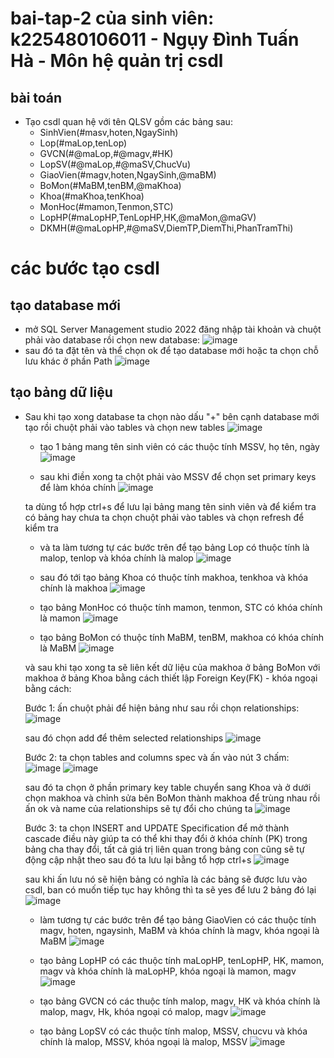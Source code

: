 # bai-tap-2 của sinh viên: k225480106011 - Ngụy Đình Tuấn Hà - Môn hệ quản trị csdl

## bài toán
  - Tạo csdl quan hệ với tên QLSV gồm các bảng sau:
    + SinhVien(#masv,hoten,NgaySinh)
    + Lop(#maLop,tenLop)
    + GVCN(#@maLop,#@magv,#HK)
    + LopSV(#@maLop,#@maSV,ChucVu)
    + GiaoVien(#magv,hoten,NgaySinh,@maBM)
    + BoMon(#MaBM,tenBM,@maKhoa)
    + Khoa(#maKhoa,tenKhoa)
    + MonHoc(#mamon,Tenmon,STC)
    + LopHP(#maLopHP,TenLopHP,HK,@maMon,@maGV)
    + DKMH(#@maLopHP,#@maSV,DiemTP,DiemThi,PhanTramThi)
  # các bước tạo csdl
  ## tạo database mới
  - mở SQL Server Management studio 2022 đăng nhập tài khoản và chuột phải vào database rồi chọn new database:
![image](https://github.com/user-attachments/assets/1b89cd3b-7d91-4adb-85bc-fdd9b1fb1e1c)
  - sau đó ta đặt tên và thể chọn ok để tạo database mới hoặc ta chọn chỗ lưu khác ở phần Path
![image](https://github.com/user-attachments/assets/587527bd-98bd-4ba1-a22e-0b12acf95913)
  ## tạo bảng dữ liệu
  - Sau khi tạo xong database ta chọn nào dấu "+" bên cạnh database mới tạo rồi chuột phải vào tables và chọn new tables
![image](https://github.com/user-attachments/assets/fbfaca8a-fd21-45e1-9025-98445c18608b)
    + tạo 1 bảng mang tên sinh viên có các thuộc tính MSSV, họ tên, ngày
    ![image](https://github.com/user-attachments/assets/ef42ea41-724b-428c-b6b8-dd91a1a562a3)

    + sau khi điền xong ta chột phải vào MSSV để chọn set primary keys để làm khóa chính
    ![image](https://github.com/user-attachments/assets/d19973d4-0e06-4a19-bc5d-010774a99ea6)
    
    ta dùng tổ hợp ctrl+s để lưu lại bảng mang tên sinh viên và để kiểm tra có bảng hay chưa ta chọn chuột phải vào tables và chọn refresh để kiểm tra
    + và ta làm tương tự các bước trên để tạo bảng Lop có thuộc tính là malop, tenlop và khóa chính là malop
    ![image](https://github.com/user-attachments/assets/5af16604-750e-411e-ac4c-7eca4319600d)

    + sau đó tới tạo bảng Khoa có thuộc tính makhoa, tenkhoa và khóa chính là makhoa
    ![image](https://github.com/user-attachments/assets/648dab46-3e19-4842-ae44-e7d6d3bdfb00)


    + tạo bảng MonHoc có thuộc tính mamon, tenmon, STC có khóa chính là mamon
    ![image](https://github.com/user-attachments/assets/e07e9b58-1d20-49e2-bcb2-3894f0ed54da)

    + tạo bảng BoMon có thuộc tính MaBM, tenBM, makhoa có khóa chính là MaBM
    ![image](https://github.com/user-attachments/assets/fb82d174-39a8-4115-a2c6-271dbf1b0684)

    và sau khi tạo xong ta sẽ liên kết dữ liệu của makhoa ở bảng BoMon với makhoa ở bảng Khoa bằng cách thiết lập Foreign Key(FK) - khóa ngoại bằng cách:

      Bước 1: ấn chuột phải để hiện bảng như sau rồi chọn relationships:
      ![image](https://github.com/user-attachments/assets/a4bc1924-ffa8-4864-a772-f91f18fa8985)

      sau đó chọn add để thêm selected relationships
      ![image](https://github.com/user-attachments/assets/ad85ecc0-1545-4e41-8544-b44c3e87e320)

      Bước 2: ta chọn tables and columns spec và ấn vào nút 3 chấm:
      ![image](https://github.com/user-attachments/assets/bbb913eb-9d1f-4ba2-89ac-ac5e28746471)
      ![image](https://github.com/user-attachments/assets/e5d0c7a7-2250-4256-985b-e40f86118634)

      sau đó ta chọn ở phần primary key table chuyển sang Khoa và ở dưới chọn makhoa và chỉnh sửa bên BoMon thành makhoa để trùng nhau rồi ấn ok và name của relationships sẽ tự đổi cho chúng ta
      ![image](https://github.com/user-attachments/assets/f81bb8a7-dac3-4f44-a265-3dcfc52b0b1b)

      Bước 3: ta chọn INSERT and UPDATE Specification để mở thành cascade điều này giúp ta có thể khi thay đổi ở khóa chính (PK) trong bảng cha thay đổi, tất cả giá trị liên quan trong bảng con cũng sẽ tự động cập nhật theo sau đó ta lưu lại bằng tổ hợp ctrl+s 
      ![image](https://github.com/user-attachments/assets/3e0e082f-36fb-4901-a377-0b74bcda6ab2)

      sau khi ấn lưu nó sẽ hiện bảng có nghĩa là các bảng sẽ được lưu vào csdl, ban có muốn tiếp tục hay không thì ta sẽ yes để lưu 2 bảng đó lại
      ![image](https://github.com/user-attachments/assets/a153e298-6cf7-40b9-ae4f-11c4329c0b64)

      + làm tương tự các bước trên để tạo bảng GiaoVien có các thuộc tính magv, hoten, ngaysinh, MaBM và khóa chính là magv, khóa ngoại là MaBM
      ![image](https://github.com/user-attachments/assets/4ba26360-fad2-4155-9831-51f92b6c410a)

      + tạo bảng LopHP có các thuộc tính maLopHP, tenLopHP, HK, mamon, magv và khóa chính là maLopHP, khóa ngoại là mamon, magv
      ![image](https://github.com/user-attachments/assets/230340e0-0fbd-4b06-9b2c-3fc4734b6a8a)

      + tạo bảng GVCN có các thuộc tính malop, magv, HK và khóa chính là malop, magv, Hk, khóa ngoại có malop, magv
      ![image](https://github.com/user-attachments/assets/53020aa7-7a77-444f-ae79-f3e3b818d525)

      + tạo bảng LopSV có các thuộc tính malop, MSSV, chucvu và khóa chính là malop, MSSV, khóa ngoại là malop, MSSV
      ![image](https://github.com/user-attachments/assets/4e58692f-8a59-40d0-8674-20609ed1bdba)










      


    







